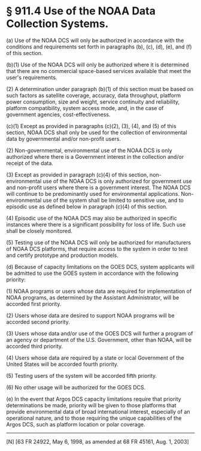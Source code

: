# § 911.4   Use of the NOAA Data Collection Systems.

(a) Use of the NOAA DCS will only be authorized in accordance with the conditions and requirements set forth in paragraphs (b), (c), (d), (e), and (f) of this section.


(b)(1) Use of the NOAA DCS will only be authorized where it is determined that there are no commercial space-based services available that meet the user's requirements.


(2) A determination under paragraph (b)(1) of this section must be based on such factors as satellite coverage, accuracy, data throughput, platform power consumption, size and weight, service continuity and reliability, platform compatibility, system access mode, and, in the case of government agencies, cost-effectiveness.


(c)(1) Except as provided in paragraphs (c)(2), (3), (4), and (5) of this section, NOAA DCS shall only be used for the collection of environmental data by governmental and/or non-profit users.


(2) Non-governmental, environmental use of the NOAA DCS is only authorized where there is a Government interest in the collection and/or receipt of the data.


(3) Except as provided in paragraph (c)(4) of this section, non-environmental use of the NOAA DCS is only authorized for government use and non-profit users where there is a government interest. The NOAA DCS will continue to be predominantly used for environmental applications. Non-environmental use of the system shall be limited to sensitive use, and to episodic use as defined below in paragraph (c)(4) of this section.


(4) Episodic use of the NOAA DCS may also be authorized in specific instances where there is a significant possibility for loss of life. Such use shall be closely monitored.


(5) Testing use of the NOAA DCS will only be authorized for manufacturers of NOAA DCS platforms, that require access to the system in order to test and certify prototype and production models.


(d) Because of capacity limitations on the GOES DCS, system applicants will be admitted to use the GOES system in accordance with the following priority:


(1) NOAA programs or users whose data are required for implementation of NOAA programs, as determined by the Assistant Administrator, will be accorded first priority.


(2) Users whose data are desired to support NOAA programs will be accorded second priority.


(3) Users whose data and/or use of the GOES DCS will further a program of an agency or department of the U.S. Government, other than NOAA, will be accorded third priority. 


(4) Users whose data are required by a state or local Government of the United States will be accorded fourth priority. 


(5) Testing users of the system will be accorded fifth priority. 


(6) No other usage will be authorized for the GOES DCS. 


(e) In the event that Argos DCS capacity limitations require that priority determinations be made, priority will be given to those platforms that provide environmental data of broad international interest, especially of an operational nature, and to those requiring the unique capabilities of the Argos DCS, such as platform location or polar coverage.



---

[N] [63 FR 24922, May 6, 1998, as amended at 68 FR 45161, Aug. 1, 2003]





